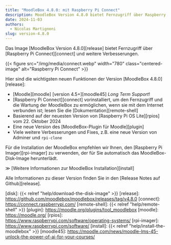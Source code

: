 ```yaml
---
title: "MoodleBox 4.8.0: mit Raspberry Pi Connect"
description: MoodleBox Version 4.8.0 bietet Fernzugriff über Raspberry Pi Connect und weitere Verbesserungen.
date: 2024-11-03
authors:
  - Nicolas Martignoni
slug: version-4.8.0
---
```

Das Image [MoodleBox Version 4.8.0][release] bietet Fernzugriff über [Raspberry Pi Connect][connect] und weitere Verbesserungen.

{{< figure src="/img/media/connect.webp" width="780" class="centered-image" alt="Raspberry Pi Connect" >}}

Hier sind die wichtigsten neuen Funktionen der Version [MoodleBox 4.8.0][release]:
- [Moodle][moodle] [version 4.5+][moodle45] _Long Term Support_!
- [Raspberry Pi Connect][connect] vorinstalliert, um den Fernzugriff und die Wartung der MoodleBox zu ermöglichen, wenn sie mit dem Internet verbunden ist; lesen Sie die [Dokumentation][remote-shell]
- Basierend auf der neuesten Version von [Raspberry Pi OS Lite][rpios] vom 22. Oktober 2024
- Eine neue Version des [MoodleBox-Plugin für Moodle][plugin]
- Viele weitere Verbesserungen und Fixes, z.B. eine neue Version von Adminer und `rpi-clone`

Für die Installation der MoodleBox empfehlen wir Ihnen, den [Raspberry Pi Imager][rpi-imager] zu verwenden, der für Sie automatisch das MoodleBox-Disk-Image herunterlädt.

&Gt; [Weitere Informationen zur MoodleBox Installation][install]

Alle Informationen zu dieser Version finden Sie in den [Release Notes auf Github][release].

[disk]: {{< relref "help/download-the-disk-image" >}}
[release]: https://github.com/moodlebox/moodlebox/releases/tag/v4.8.0
[connect]: https://connect.raspberrypi.com/
[remote-shell]: {{< relref "help/remote-shell" >}}
[plugin]: https://moodle.org/plugins/tool_moodlebox
[moodle]: https://moodle.org/
[rpios]: https://www.raspberrypi.com/software/operating-systems/
[rpi-imager]: https://www.raspberrypi.com/software/
[install]: {{< relref "help/install-the-moodlebox" >}}
[moodle45]: https://moodle.com/news/moodle-lms-45-unlock-the-power-of-ai-for-your-courses/

